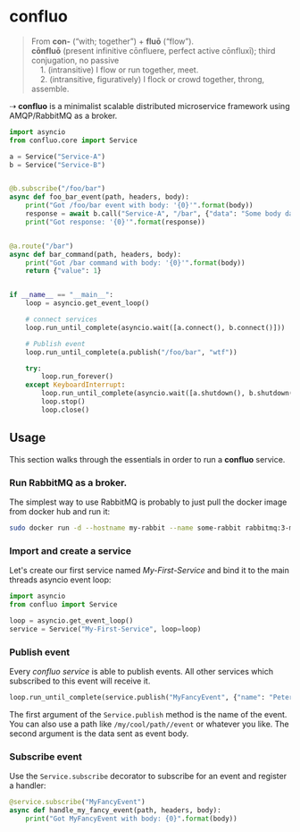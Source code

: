 # confluo

> From **con-** ‎(“with; together”) + **fluō** ‎(“flow”). <br>
> **cōnfluō** ‎(present infinitive cōnfluere, perfect active cōnfluxī); third conjugation, no passive <br>
> &nbsp;&nbsp;&nbsp;&nbsp;1. (intransitive) I flow or run together, meet. <br>
> &nbsp;&nbsp;&nbsp;&nbsp;2. (intransitive, figuratively) I flock or crowd together, throng, assemble. <br>

⇢ **confluo** is a minimalist scalable distributed microservice framework using AMQP/RabbitMQ as a broker.

```python
import asyncio
from confluo.core import Service

a = Service("Service-A")
b = Service("Service-B")


@b.subscribe("/foo/bar")
async def foo_bar_event(path, headers, body):
    print("Got /foo/bar event with body: '{0}'".format(body))
    response = await b.call("Service-A", "/bar", {"data": "Some body data"})
    print("Got response: '{0}'".format(response))


@a.route("/bar")
async def bar_command(path, headers, body):
    print("Got /bar command with body: '{0}'".format(body))
    return {"value": 1}


if __name__ == "__main__":
    loop = asyncio.get_event_loop()

    # connect services
    loop.run_until_complete(asyncio.wait([a.connect(), b.connect()]))

    # Publish event
    loop.run_until_complete(a.publish("/foo/bar", "wtf"))

    try:
        loop.run_forever()
    except KeyboardInterrupt:
        loop.run_until_complete(asyncio.wait([a.shutdown(), b.shutdown()]))
        loop.stop()
        loop.close()

```

## Usage

This section walks through the essentials in order to run a **confluo** service.

### Run RabbitMQ as a broker.

The simplest way to use RabbitMQ is probably to just pull the docker image from docker hub and run it:

```bash
sudo docker run -d --hostname my-rabbit --name some-rabbit rabbitmq:3-management
```

### Import and create a service

Let's create our first service named *My-First-Service* and bind it to the main threads asyncio event loop:

```python
import asyncio
from confluo import Service

loop = asyncio.get_event_loop()
service = Service("My-First-Service", loop=loop)
```

### Publish event

Every *confluo service* is able to publish events. All other services which subscribed to this event will receive it.

```python
loop.run_until_complete(service.publish("MyFancyEvent", {"name": "Peter", "nickname": "Spider Man"}))
```

The first argument of the `Service.publish` method is the name of the event. You can also use a path like `/my/cool/path//event` or whatever you like. The second argument is the data sent as event body.

### Subscribe event

Use the `Service.subscribe` decorator to subscribe for an event and register a handler:

```python
@service.subscribe("MyFancyEvent")
async def handle_my_fancy_event(path, headers, body):
    print("Got MyFancyEvent with body: {0}".format(body))
```
